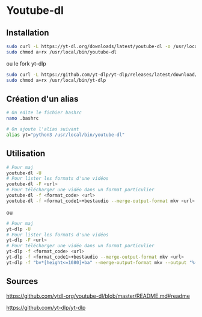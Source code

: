 # Youtube-dl



## Installation

```bash
sudo curl -L https://yt-dl.org/downloads/latest/youtube-dl -o /usr/local/bin/youtube-dl
sudo chmod a+rx /usr/local/bin/youtube-dl
```

ou le fork yt-dlp

```bash
sudo curl -L https://github.com/yt-dlp/yt-dlp/releases/latest/download/yt-dlp -o /usr/local/bin/yt-dlp
sudo chmod a+rx /usr/local/bin/yt-dlp
```



## Création d'un alias

```bash
# On edite le fichier bashrc
nano .bashrc

# On ajoute l'alias suivant
alias yt="python3 /usr/local/bin/youtube-dl" 
```



## Utilisation

```bash
# Pour maj
youtube-dl -U
# Pour lister les formats d'une vidéos
youtube-dl -F <url>
# Pour télécharger une vidéo dans un format particulier
youtube-dl -f <format_code> <url>
youtube-dl -f <format_code1>+bestaudio --merge-output-format mkv <url>
```

ou

```bash
# Pour maj
yt-dlp -U
# Pour lister les formats d'une vidéos
yt-dlp -F <url>
# Pour télécharger une vidéo dans un format particulier
yt-dlp -f <format_code> <url>
yt-dlp -f <format_code1>+bestaudio --merge-output-format mkv <url>
yt-dlp -f "bv*[height<=1080]+ba" --merge-output-format mkv --output "%(title)s.%(ext)s" <url>
```



## Sources

https://github.com/ytdl-org/youtube-dl/blob/master/README.md#readme

https://github.com/yt-dlp/yt-dlp